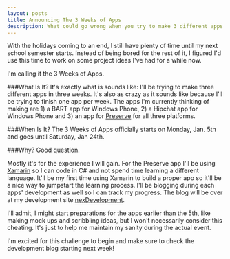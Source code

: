 ```yaml
---
layout: posts
title: Announcing The 3 Weeks of Apps
description: What could go wrong when you try to make 3 different apps in 3 three weeks?
---
```

With the holidays coming to an end, I still have plenty of time until my next school semester starts. Instead of being bored for the rest of it, I figured I'd use this time to work on some project ideas I've had for a while now. 

I'm calling it the 3 Weeks of Apps. 

###What Is It?
It's exactly what is sounds like: I'll be trying to make three different apps in three weeks. It's also as crazy as it sounds like because I'll be trying to finish one app per week. The apps I'm currently thinking of making are 1) a BART app for Windows Phone, 2) a Hipchat app for Windows Phone and 3) an app for [Preserve](https://preserve.io/) for all three platforms.

###When Is It?
The 3 Weeks of Apps officially starts on Monday, Jan. 5th and goes until Saturday, Jan 24th.

###Why?
Good question. 

Mostly it's for the experience I will gain. For the Preserve app I'll be using [Xamarin](http://xamarin.com/platform) so I can code in C# and not spend time learning a different language. It'll be my first time using Xamarin to build a proper app so it'll be a nice way to jumpstart the learning process. I'll be blogging during each apps' development as well so I can track my progress. The blog will be over at my development site [nexDevelopment](http://nexdev.co).

I'll admit, I might start preparations for the apps earlier than the 5th, like making mock ups and scribbling ideas, but I won't necessarily consider this cheating. It's just to help me maintain my sanity during the actual event.

I'm excited for this challenge to begin and make sure to check the development blog starting next week!



